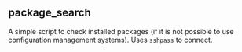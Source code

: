 ## package_search
A simple script to check installed packages (if it is not possible to use configuration management systems). Uses `sshpass` to connect. 
